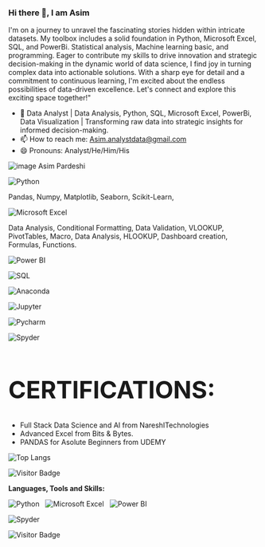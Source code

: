 ### Hi there 👋, I am Asim

I'm on a journey to unravel the fascinating stories hidden within intricate datasets. My toolbox includes a solid foundation in Python, Microsoft Excel, SQL, and PowerBi. Statistical analysis, Machine learning basic, and programming. Eager to contribute my skills to drive innovation and strategic decision-making in the dynamic world of data science, I find joy in turning complex data into actionable solutions. With a sharp eye for detail and a commitment to continuous learning, I'm excited about the endless possibilities of data-driven excellence. Let's connect and explore this exciting space together!"

- 🔭 Data Analyst | Data Analysis, Python, SQL, Microsoft Excel, PowerBi, Data Visualization | Transforming raw data into strategic insights for informed decision-making.
- 📫 How to reach me: Asim.analystdata@gmail.com
- 😄 Pronouns: Analyst/He/Him/His

![image](https://github.com/Analyzewithasim/Analyzewithasim/assets/150611074/685e3f01-bc83-49f1-a66c-d446aa040c53) 
Asim Pardeshi

![Python](https://img.shields.io/badge/Python-3776AB?style=for-the-badge&logo=python&logoColor=white)&nbsp;&nbsp;

Pandas, Numpy, Matplotlib, Seaborn, Scikit-Learn,

![Microsoft Excel](https://img.shields.io/badge/Microsoft_Excel-217346?style=for-the-badge&logo=microsoft-excel&logoColor=white)&nbsp;&nbsp;

Data Analysis, Conditional Formatting, Data Validation, VLOOKUP, PivotTables, Macro, Data Analysis, HLOOKUP, Dashboard creation, Formulas, Functions.

![Power BI](https://img.shields.io/badge/PowerBI-F2C811?style=for-the-badge&logo=Power%20BI&logoColor=white)&nbsp;&nbsp;

![SQL](https://img.shields.io/badge/Microsoft_SQL_Server-CC2927?style=for-the-badge&logo=microsoft-sql-server&logoColor=white)&nbsp;&nbsp;

![Anaconda](https://img.shields.io/badge/conda-342B029.svg?&style=for-the-badge&logo=anaconda&logoColor=white)&nbsp;&nbsp;

![Jupyter](https://img.shields.io/badge/Jupyter-F37626.svg?&style=for-the-badge&logo=Jupyter&logoColor=white)&nbsp;&nbsp;

![Pycharm](https://img.shields.io/badge/PyCharm-000000.svg?&style=for-the-badge&logo=PyCharm&logoColor=white)&nbsp;&nbsp;

![Spyder](https://img.shields.io/badge/Spyder%20Ide-FF0000?style=for-the-badge&logo=spyder%20ide&logoColor=white)&nbsp;&nbsp;

<h1 style="font-size: 3rem">CERTIFICATIONS:</h1>

- Full Stack Data Science and AI from NareshITechnologies
- Advanced Excel from Bits & Bytes.
- PANDAS for Asolute Beginners from UDEMY

![Top Langs](https://github-readme-stats.vercel.app/api/top-langs/?username=Analyzewithasim&hide=TeX&layout=compact)

![Visitor Badge](https://visitor-badge.laobi.icu/badge?page_id=Analyzewithasim.Analyzewithasim)



**Languages, Tools and Skills:** 

![Python](https://img.shields.io/badge/Python-3776AB?style=for-the-badge&logo=python&logoColor=white)&nbsp;&nbsp;
![Microsoft Excel](https://img.shields.io/badge/Microsoft_Excel-217346?style=for-the-badge&logo=microsoft-excel&logoColor=white)&nbsp;&nbsp;
![Power BI](https://img.shields.io/badge/PowerBI-F2C811?style=for-the-badge&logo=Power%20BI&logoColor=white)&nbsp;&nbsp;

![Spyder](https://img.shields.io/badge/Spyder%20Ide-FF0000?style=for-the-badge&logo=spyder%20ide&logoColor=white)&nbsp;&nbsp;


![Visitor Badge](https://visitor-badge.laobi.icu/badge?page_id=Analyzewithasim.Analyzewithasim)
